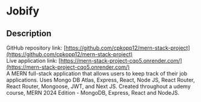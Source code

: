 # Jobify
## Description
GitHub repository link: [https://github.com/cpkopp12/mern-stack-project](https://github.com/cpkopp12/mern-stack-project) <br>
Live application link: [https://mern-stack-project-cqo5.onrender.com/](https://mern-stack-project-cqo5.onrender.com/) <br>
A MERN full-stack application that allows users to keep track of their job applications. Uses Mongo DB Atlas, Express, React, Node JS, React Router, React Router, Mongoose, JWT, and Next JS. Created throughout a udemy course, MERN 2024 Edition - MongoDB, Express, React and NodeJS.
